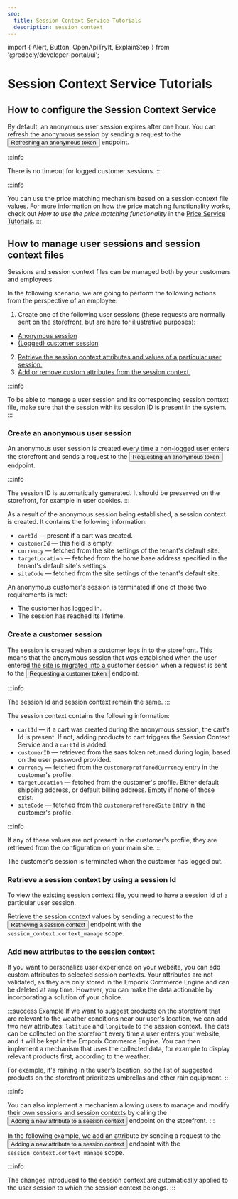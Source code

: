 ```yaml
---
seo:
  title: Session Context Service Tutorials
  description: session context
---
```


import {
  Alert,
  Button,
  OpenApiTryIt,
  ExplainStep
 } from '@redocly/developer-portal/ui';

# Session Context Service Tutorials

## How to configure the Session Context Service

By default, an anonymous user session expires after one hour. You can refresh the anonymous session by sending a request to the <nobr><Button to="/openapi/oauth/#operation/GET-oauth-refresh-anonymous-access-token" size="small">Refreshing an anonymous token</Button></nobr> endpoint.

:::info

There is no timeout for logged customer sessions.
:::

:::info

You can use the price matching mechanism based on a session context file values. For more information on how the price matching functionality works, check out *How to use the price matching functionality* in the [Price Service Tutorials](/content/price#how-to-use-the-price-matching-functionality).
:::

## How to manage user sessions and session context files

Sessions and session context files can be managed both by your customers and employees. 

In the following scenario, we are going to perform the following actions from the perspective of an employee:

1. Create one of the following user sessions (these requests are normally sent on the storefront, but are here for illustrative purposes):
* [Anonymous session](#create-an-anonymous-user-session)
* [(Logged) customer session](#create-a-customer-session)
2. [Retrieve the session context attributes and values of a particular user session.](#retrieve-a-session-context-by-using-a-session-id)
3. [Add or remove custom attributes from the session context.](#add-new-attributes-to-the-session-context)

:::info

To be able to manage a user session and its corresponding session context file, make sure that the session with its session ID is present in the system. 
:::

### Create an anonymous user session

An anonymous user session is created every time a non-logged user enters the storefront and sends a request to the <nobr><Button to="/openapi/oauth/#operation/GET-oauth-generate-anonymous-access-token" size="small">Requesting an anonymous token</Button></nobr> endpoint.

<OpenApiTryIt
  definitionId="oauth"
  operationId="GET-oauth-generate-anonymous-access-token"
  />
  

:::info

The session ID is automatically generated. It should be preserved on the storefront, for example in user cookies.
:::


As a result of the anonymous session being established, a session context is created. It contains the following information:

* `cartId` — present if a cart was created.
* `customerId` — this field is empty.
* `currency` — fetched from the site settings of the tenant's default site.
* `targetLocation` — fetched from the home base address specified in the tenant's default site's settings.
* `siteCode` — fetched from the site settings of the tenant's default site.

An anonymous customer's session is terminated if one of those two requirements is met:

* The customer has logged in. 
* The session has reached its lifetime.


### Create a customer session

The session is created when a customer logs in to the storefront. This means that the anonymous session that was established when the user entered the site is migrated into a customer session when a request is sent to the <nobr><Button to="/openapi/oauth/#operation/POST-oauth-authorize-customer" size="small">Requesting a customer token</Button></nobr> endpoint. 

:::info

The session Id and session context remain the same.
:::


<OpenApiTryIt
  definitionId="oauth"
  operationId="POST-oauth-authorize-customer"
  />

The session context contains the following information:

* `cartId` — if a cart was created during the anonymous session, the cart's Id is present. If not, adding products to cart triggers the Session Context Service and a `cartId` is added.
* `customerID` — retrieved from the saas token returned during login, based on the user password provided.
* `currency` — fetched from the `customerprefferedCurrency` entry in the customer's profile.
* `targetLocation` — fetched from the customer's profile. Either default shipping address, or default billing address. Empty if none of those exist.
* `siteCode` — fetched from the `customerprefferedSite` entry in the customer's profile.

:::info

If any of these values are not present in the customer's profile, they are retrieved from the configuration on your main site.
:::

The customer's session is terminated when the customer has logged out.

### Retrieve a session context by using a session Id

To view the existing session context file, you need to have a session Id of a particular user session.

Retrieve the session context values by sending a request to the <nobr><Button to="/openapi/session-context/#operation/GET-session-context-retrieve-session-context" size="small">Retrieving a session context</Button></nobr> endpoint with the `session_context.context_manage` scope.


<OpenApiTryIt
  definitionId="session-context"
  operationId="GET-session-context-retrieve-session-context"
  />

### Add new attributes to the session context

If you want to personalize user experience on your website, you can add custom attributes to selected session contexts. Your attributes are not validated, as they are only stored in the Emporix Commerce Engine and can be deleted at any time. However, you can make the data actionable by incorporating a solution of your choice.

:::success Example
If we want to suggest products on the storefront that are relevant to the weather conditions near our user's location, we can add two new attributes: `latitude` and `longitude` to the session context. 
The data can be collected on the storefront every time a user enters your website, and it will be kept in the Emporix Commerce Engine.
You can then implement a mechanism that uses the collected data, for example to display relevant products first, according to the weather. 

For example, it's raining in the user's location, so the list of suggested products on the storefront prioritizes umbrellas and other rain equipment.
:::

:::info

You can also implement a mechanism allowing users to manage and modify their own sessions and session contexts by calling the <nobr><Button to="/openapi/session-context/#operation/POST-session-context-add-attribute-sessionId" size="small">Adding a new attribute to a session context</Button></nobr> endpoint on the storefront. 
:::

In the following example, we add an attribute by sending a request to the  <nobr><Button to="/openapi/session-context/#operation/POST-session-context-add-attribute-sessionId" size="small">Adding a new attribute to a session context</Button></nobr> endpoint with the `session_context.context_manage` scope.


<OpenApiTryIt
  definitionId="session-context"
  operationId="POST-session-context-add-attribute-sessionId"
  />


:::info

The changes introduced to the session context are automatically applied to the user session to which the session context belongs.
:::
